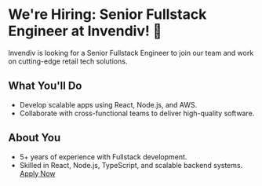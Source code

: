 # We're Hiring: Senior Fullstack Engineer at Invendiv! 🚀  
Invendiv is looking for a Senior Fullstack Engineer to join our team and work on cutting-edge retail tech solutions.  
## What You'll Do  
- Develop scalable apps using React, Node.js, and AWS.  
- Collaborate with cross-functional teams to deliver high-quality software.  
## About You  
- 5+ years of experience with Fullstack development.  
- Skilled in React, Node.js, TypeScript, and scalable backend systems.  
[Apply Now](https://forms.gle/weMv4DEPNy7bZuCY9)  
